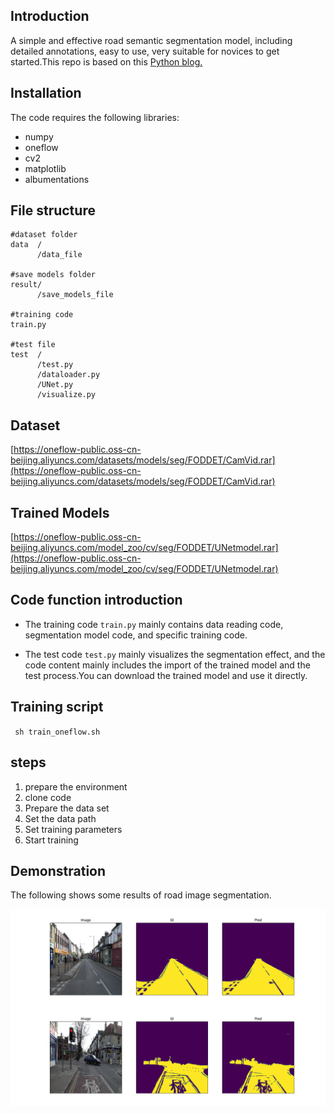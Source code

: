 ## Introduction
A simple and effective road semantic segmentation model, including detailed annotations, easy to use, very suitable for novices to get started.This repo is based on this [Python blog.](https://github.com/Yannnnnnnnnnnn/learnPyTorch/blob/master/road%20segmentation%20(camvid).ipynb)

## Installation

The code requires the following libraries:

- numpy
- oneflow
- cv2
- matplotlib
- albumentations

## File structure

    #dataset folder
    data  /
          /data_file

    #save models folder      
    result/
          /save_models_file

    #training code      
    train.py

    #test file      
    test  /
          /test.py
          /dataloader.py
          /UNet.py
          /visualize.py



## Dataset
[https://oneflow-public.oss-cn-beijing.aliyuncs.com/datasets/models/seg/FODDET/CamVid.rar](https://oneflow-public.oss-cn-beijing.aliyuncs.com/datasets/models/seg/FODDET/CamVid.rar)

## Trained Models
[https://oneflow-public.oss-cn-beijing.aliyuncs.com/model_zoo/cv/seg/FODDET/UNetmodel.rar](https://oneflow-public.oss-cn-beijing.aliyuncs.com/model_zoo/cv/seg/FODDET/UNetmodel.rar)

## Code function introduction

- The training code `train.py` mainly contains data reading code, segmentation model code, and specific training code.

- The test code `test.py` mainly visualizes the segmentation effect, and the code content mainly includes the import of the trained model and the test process.You can download the trained model and use it directly.

## Training script

 ` sh train_oneflow.sh`

## steps
1. prepare the environment
2. clone code
3. Prepare the data set
4. Set the data path
5. Set training parameters
6. Start training


## Demonstration
The following shows some results of road image segmentation.

<div align="center">
    <img src="myplot1.png" align='center'/>
</div>

<div align="center">
    <img src="myplot2.png" align='center'/>
</div>